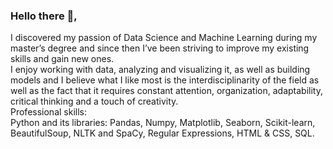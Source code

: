 ### Hello there 👋, 

I discovered my passion of Data Science and Machine Learning during my master’s degree and since then I’ve been striving to improve my existing skills and gain new ones.<br>
I enjoy working with data, analyzing and visualizing it, as well as building models and I believe what I like most is the interdisciplinarity of the field as well as the fact that it requires constant attention, organization, adaptability, critical thinking and a touch of creativity.<br> 
Professional skills:<br>
Python and its libraries: Pandas, Numpy, Matplotlib, Seaborn, Scikit-learn, BeautifulSoup, NLTK and SpaCy, Regular Expressions, HTML & CSS, SQL. 



<!--
**adelina13elena/adelina13elena** is a ✨ _special_ ✨ repository because its `README.md` (this file) appears on your GitHub profile.

Here are some ideas to get you started:

- 🔭 I’m currently working on ...
- 🌱 I’m currently learning ...
- 👯 I’m looking to collaborate on ...
- 🤔 I’m looking for help with ...
- 💬 Ask me about ...
- 📫 How to reach me: ...
- 😄 Pronouns: ...
- ⚡ Fun fact: ...
-->
